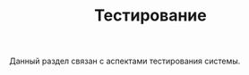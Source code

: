 ﻿---
layout: default
title: Тестирование
position: 10
categories: 
tags: 
---

Данный раздел связан с аспектами тестирования системы.

 



 

 

